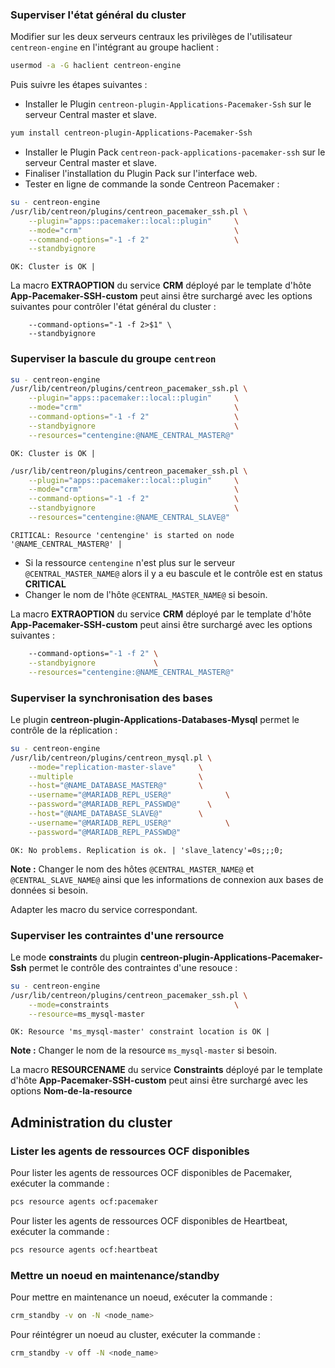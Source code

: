### Superviser l'état général du cluster

Modifier sur les deux serveurs centraux les privilèges de l'utilisateur `centreon-engine` en l'intégrant au groupe haclient :

```bash
usermod -a -G haclient centreon-engine
```

Puis suivre les étapes suivantes :

* Installer le Plugin `centreon-plugin-Applications-Pacemaker-Ssh` sur le serveur Central master et slave.

```bash
yum install centreon-plugin-Applications-Pacemaker-Ssh
```

* Installer le Plugin Pack `centreon-pack-applications-pacemaker-ssh` sur le serveur Central master et slave.
* Finaliser l'installation du Plugin Pack sur l'interface web.
* Tester en ligne de commande la sonde Centreon Pacemaker :

```bash
su - centreon-engine
/usr/lib/centreon/plugins/centreon_pacemaker_ssh.pl \
    --plugin="apps::pacemaker::local::plugin"     \
    --mode="crm"                                  \
    --command-options="-1 -f 2"                   \
    --standbyignore
```

```text
OK: Cluster is OK |
```

La macro **EXTRAOPTION** du service **CRM** déployé par le template d'hôte **App-Pacemaker-SSH-custom** peut ainsi être surchargé avec les options suivantes pour contrôler l'état général du cluster :

```text
    --command-options="-1 -f 2>$1" \
    --standbyignore
```

### Superviser la bascule du groupe `centreon`

```bash
su - centreon-engine
/usr/lib/centreon/plugins/centreon_pacemaker_ssh.pl \
    --plugin="apps::pacemaker::local::plugin"     \
    --mode="crm"                                  \
    --command-options="-1 -f 2"                   \
    --standbyignore                               \
    --resources="centengine:@NAME_CENTRAL_MASTER@"
```

```text
OK: Cluster is OK |
```

```bash
/usr/lib/centreon/plugins/centreon_pacemaker_ssh.pl \
    --plugin="apps::pacemaker::local::plugin"     \
    --mode="crm"                                  \
    --command-options="-1 -f 2"                   \
    --standbyignore                               \
    --resources="centengine:@NAME_CENTRAL_SLAVE@"
```

```text
CRITICAL: Resource 'centengine' is started on node '@NAME_CENTRAL_MASTER@' |
```

* Si la ressource `centengine` n'est plus sur le serveur `@CENTRAL_MASTER_NAME@` alors il y a eu bascule et le contrôle est en status **CRITICAL**
* Changer le nom de l'hôte `@CENTRAL_MASTER_NAME@` si besoin.

La macro **EXTRAOPTION** du service **CRM** déployé par le template d'hôte **App-Pacemaker-SSH-custom** peut ainsi être surchargé avec les options suivantes :

```bash
    --command-options="-1 -f 2" \
    --standbyignore             \
    --resources="centengine:@NAME_CENTRAL_MASTER@"
```

### Superviser la synchronisation des bases

Le plugin **centreon-plugin-Applications-Databases-Mysql** permet le contrôle de la réplication :

```bash
su - centreon-engine
/usr/lib/centreon/plugins/centreon_mysql.pl \
    --mode="replication-master-slave"     \
    --multiple                            \
    --host="@NAME_DATABASE_MASTER@"       \
    --username="@MARIADB_REPL_USER@"            \
    --password="@MARIADB_REPL_PASSWD@"      \
    --host="@NAME_DATABASE_SLAVE@"        \
    --username="@MARIADB_REPL_USER@"            \
    --password="@MARIADB_REPL_PASSWD@"
```

```text
OK: No problems. Replication is ok. | 'slave_latency'=0s;;;0;
```

**Note :** Changer le nom des hôtes `@CENTRAL_MASTER_NAME@` et `@CENTRAL_SLAVE_NAME@` ainsi que les informations de connexion aux bases de données si besoin.

Adapter les macro du service correspondant.

### Superviser les contraintes d'une rersource

Le mode **constraints** du plugin **centreon-plugin-Applications-Pacemaker-Ssh** permet le contrôle des contraintes d'une resouce :

```bash
su - centreon-engine
/usr/lib/centreon/plugins/centreon_pacemaker_ssh.pl \
    --mode=constraints                            \
    --resource=ms_mysql-master
```

```text
OK: Resource 'ms_mysql-master' constraint location is OK |
```

**Note :** Changer le nom de la resource `ms_mysql-master` si besoin.

La macro **RESOURCENAME** du service **Constraints** déployé par le template d'hôte **App-Pacemaker-SSH-custom** peut ainsi être surchargé avec les options **Nom-de-la-resource**

## Administration du cluster

### Lister les agents de ressources OCF disponibles

Pour lister les agents de ressources OCF disponibles de Pacemaker, exécuter la commande :

```bash
pcs resource agents ocf:pacemaker
```

Pour lister les agents de ressources OCF disponibles de Heartbeat, exécuter la commande :

```bash
pcs resource agents ocf:heartbeat
```

### Mettre un noeud en maintenance/standby

Pour mettre en maintenance un noeud, exécuter la commande :

```bash
crm_standby -v on -N <node_name>
```

Pour réintégrer un noeud au cluster, exécuter la commande :

```bash
crm_standby -v off -N <node_name>
```
